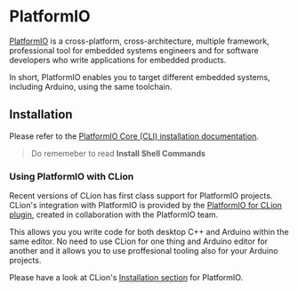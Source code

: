 # PlatformIO

[PlatformIO](https://platformio.org/) is a cross-platform, cross-architecture, multiple framework, 
professional tool for embedded systems engineers and for software developers who write applications for embedded products.

In short, PlatformIO enables you to target different embedded systems, including Arduino, using the same toolchain.

## Installation

Please refer to the [PlatformIO Core (CLI) installation documentation](https://docs.platformio.org/en/latest/core/installation/index.html).

> Do rememeber to read __Install Shell Commands__

### Using PlatformIO with CLion

Recent versions of CLion has first class support for PlatformIO projects. CLion's integration with PlatformIO is provided by the 
[PlatformIO for CLion plugin](https://plugins.jetbrains.com/plugin/13922-platformio-for-clion?_ga=2.123214155.1374059959.1693506296-72150495.1693506296), 
created in collaboration with the PlatformIO team.

This allows you you write code for both desktop C++ and Arduino within the same editor. No need to use CLion for one thing and Arduino
editor for another and it allows you to use proffesional tooling also for your Arduino projects.

Please have a look at CLion's [Installation section](https://www.jetbrains.com/help/clion/platformio.html#install) for PlatformIO.
